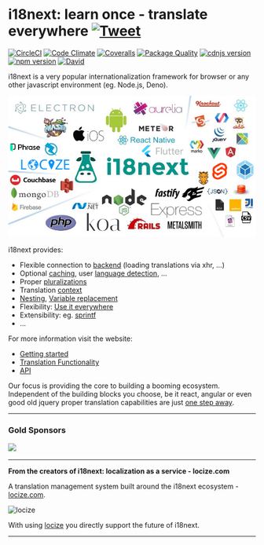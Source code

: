 i18next: learn once - translate everywhere [![Tweet](https://img.shields.io/twitter/url/http/shields.io.svg?style=social)](https://twitter.com/intent/tweet?text=Awesome%20i18next:%20learn%20once%20-%20translate%20everywhere%20-%20the%20internationalization%20ecosystem%20&url=https://github.com/i18next/i18next&via=jamuhl&hashtags=i18n,javascript,dev)
===============================================================================================================================================================================================================================================================================================================================================================

[![CircleCI](https://circleci.com/gh/i18next/i18next.svg?style=svg)](https://circleci.com/gh/i18next/i18next) [![Code Climate](https://codeclimate.com/github/codeclimate/codeclimate/badges/gpa.svg)](https://codeclimate.com/github/i18next/i18next) [![Coveralls](https://img.shields.io/coveralls/i18next/i18next/master.svg?style=flat-square)](https://coveralls.io/github/i18next/i18next) [![Package Quality](http://npm.packagequality.com/shield/i18next.svg)](http://packagequality.com/#?package=i18next) [![cdnjs version](https://img.shields.io/cdnjs/v/i18next.svg?style=flat-square)](https://cdnjs.com/libraries/i18next) [![npm version](https://img.shields.io/npm/v/i18next.svg?style=flat-square)](https://www.npmjs.com/package/i18next) [![David](https://img.shields.io/david/i18next/i18next.svg?style=flat-square)](https://david-dm.org/i18next/i18next)

i18next is a very popular internationalization framework for browser or any other javascript environment (eg. Node.js, Deno).

![ecosystem](https://raw.githubusercontent.com/i18next/i18next/master/assets/i18next-ecosystem.jpg)

i18next provides:

-   Flexible connection to [backend](https://www.i18next.com/plugins-and-utils.html#backends) (loading translations via xhr, …)
-   Optional [caching](https://www.i18next.com/plugins-and-utils.html#caches), user [language detection](https://www.i18next.com/plugins-and-utils.html#language-detector), …
-   Proper [pluralizations](https://www.i18next.com/translation-function/plurals)
-   Translation [context](https://www.i18next.com/translation-function/context)
-   [Nesting](https://www.i18next.com/translation-function/nesting), [Variable replacement](https://www.i18next.com/translation-function/interpolation)
-   Flexibility: [Use it everywhere](https://www.i18next.com/overview/supported-frameworks)
-   Extensibility: eg. [sprintf](https://www.i18next.com/overview/plugins-and-utils#post-processors)
-   …

For more information visit the website:

-   [Getting started](https://www.i18next.com/overview/getting-started)
-   [Translation Functionality](https://www.i18next.com/translation-function/essentials)
-   [API](https://www.i18next.com/overview/api)

Our focus is providing the core to building a booming ecosystem. Independent of the building blocks you choose, be it react, angular or even good old jquery proper translation capabilities are just [one step away](https://www.i18next.com/overview/supported-frameworks).

------------------------------------------------------------------------

### Gold Sponsors

[<img src="https://raw.githubusercontent.com/i18next/i18next/master/assets/locize_sponsor_240.gif" width="240" />](https://locize.com/)

------------------------------------------------------------------------

**From the creators of i18next: localization as a service - locize.com**

A translation management system built around the i18next ecosystem - [locize.com](https://locize.com).

![locize](https://locize.com/img/ads/github_locize.png)

With using [locize](http://locize.com/?utm_source=i18next_readme&utm_medium=github) you directly support the future of i18next.

------------------------------------------------------------------------
